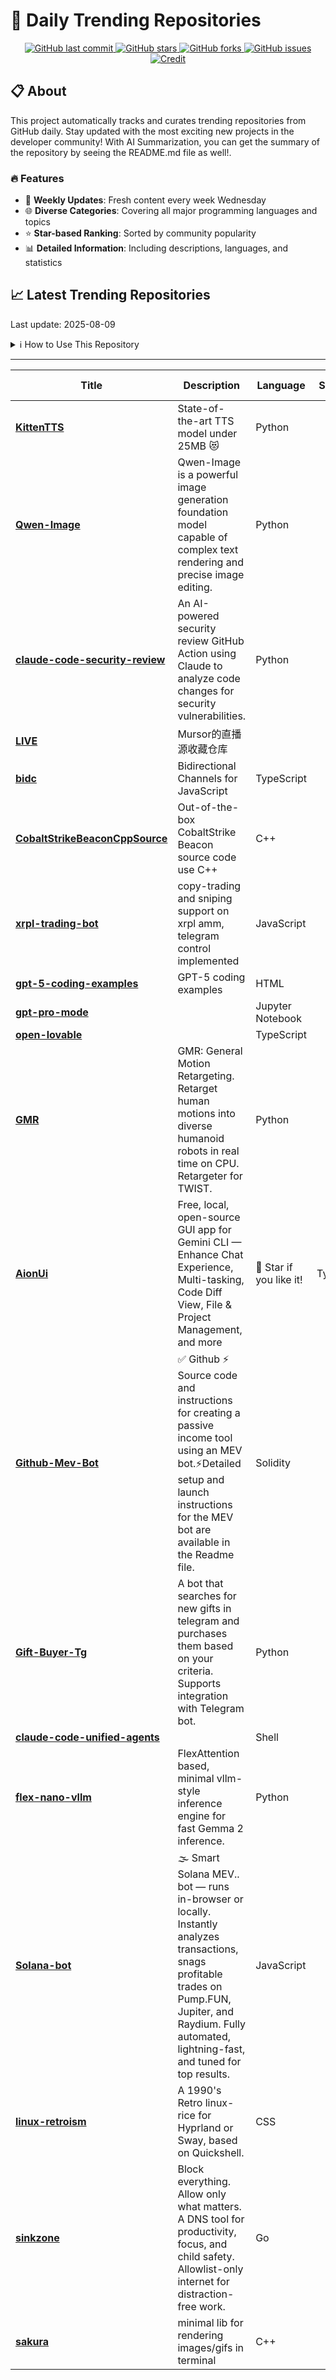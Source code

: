 # 🌟 Daily Trending Repositories

<div align="center">
<a href="https://github.com/marc-ko/daily-trending-repo/commits/main">
    <img src="https://img.shields.io/github/last-commit/marc-ko/daily-trending-repo" alt="GitHub last commit" />
</a>

<a href="https://github.com/marc-ko/daily-trending-repo/stargazers">
    <img src="https://img.shields.io/github/stars/marc-ko/daily-trending-repo" alt="GitHub stars" />
</a>
<a href="https://github.com/marc-ko/daily-trending-repo/network/members">
    <img src="https://img.shields.io/github/forks/marc-ko/daily-trending-repo" alt="GitHub forks" />
</a>
<a href="https://github.com/marc-ko/daily-trending-repo/issues">
    <img src="https://img.shields.io/github/issues/marc-ko/daily-trending-repo" alt="GitHub issues" />
</a>
<a alt="credit" href="https://github.com/zezhishao/DailyArXiv">
 <img src="https://img.shields.io/badge/credit%20-%20Idea%20From%20This%20Repo-blue" alt="Credit">
</a>
</div>

## 📋 About

This project automatically tracks and curates trending repositories from GitHub daily. Stay updated with the most exciting new projects in the developer community! With AI Summarization, you can get the summary of the repository by seeing the README.md file as well!.

### 🔥 Features

- 🔄 **Weekly Updates**: Fresh content every week Wednesday
- 🌐 **Diverse Categories**: Covering all major programming languages and topics
- ⭐ **Star-based Ranking**: Sorted by community popularity
- 📊 **Detailed Information**: Including descriptions, languages, and statistics

## 📈 Latest Trending Repositories

Last update: 2025-08-09

<details>
<summary>ℹ️ How to Use This Repository</summary>

1. **Star & Watch**: Click the 'Star' and 'Watch' buttons to receive weekly email notifications
2. **Browse**: Explore trending repositories organized by popularity
3. **Contribute**: Feel free to open issues or suggest improvements

</details>

---

| **Title** | **Description** | **Language** | **Summary** | **Tags** | **Stars Count** |
| --- | --- | --- | --- | --- | --- |
| **[KittenTTS](https://github.com/KittenML/KittenTTS)** |  State-of-the-art TTS model under 25MB 😻  | Python |  |  | 6310 |
| **[Qwen-Image](https://github.com/QwenLM/Qwen-Image)** | Qwen-Image is a powerful image generation foundation model capable of complex text rendering and precise image editing. | Python |  |  | 2283 |
| **[claude-code-security-review](https://github.com/anthropics/claude-code-security-review)** | An AI-powered security review GitHub Action using Claude to analyze code changes for security vulnerabilities. | Python |  |  | 1153 |
| **[LIVE](https://github.com/Mursor/LIVE)** | Mursor的直播源收藏仓库 |  |  |  | 920 |
| **[bidc](https://github.com/shuding/bidc)** | Bidirectional Channels for JavaScript | TypeScript |  | <details><summary>async...</summary><p>async, channels, iframe, javascript, messaging, rpc, worker</p></details> | 892 |
| **[CobaltStrikeBeaconCppSource](https://github.com/kyxiaxiang/CobaltStrikeBeaconCppSource)** | Out-of-the-box CobaltStrike Beacon source code use C++ | C++ |  |  | 792 |
| **[xrpl-trading-bot](https://github.com/kinexbt/xrpl-trading-bot)** | copy-trading and sniping support on xrpl amm, telegram control implemented | JavaScript |  |  | 679 |
| **[gpt-5-coding-examples](https://github.com/openai/gpt-5-coding-examples)** | GPT-5 coding examples | HTML |  | <details><summary>codex...</summary><p>codex, coding, frontend, gpt, openai, web, website</p></details> | 586 |
| **[gpt-pro-mode](https://github.com/mshumer/gpt-pro-mode)** |  | Jupyter Notebook |  |  | 430 |
| **[open-lovable](https://github.com/mendableai/open-lovable)** |  | TypeScript |  |  | 357 |
| **[GMR](https://github.com/YanjieZe/GMR)** | GMR: General Motion Retargeting. Retarget human motions into diverse humanoid robots in real time on CPU. Retargeter for TWIST. | Python |  |  | 353 |
| **[AionUi](https://github.com/office-sec/AionUi)** | Free, local, open-source GUI app for Gemini CLI — Enhance Chat Experience, Multi-tasking, Code Diff View, File & Project Management, and more | 🌟 Star if you like it! | TypeScript |  | <details><summary>ai, a...</summary><p>ai, ai-agent, gemini, gemini-ai, gemini-cli, gemini-pro, gui, gui-application, ide, llm, llm-code, multi-agent, nodejs, react, typescript</p></details> | 319 |
| **[Github-Mev-Bot](https://github.com/Foulvelstingw3S/Github-Mev-Bot)** | ✅ Github ⚡ Source code and instructions for creating a passive income tool using an MEV bot.⚡Detailed setup and launch instructions for the MEV bot are available in the Readme file. | Solidity |  | <details><summary>block...</summary><p>blockchain, bot, crypto-bot, cryptocurrency, dex, eth, ethereum, evm, mempool, mev, solana, solana-snipe-bot, solidity, trade-bot, trading, tradingbot, uniswap</p></details> | 272 |
| **[Gift-Buyer-Tg](https://github.com/KorthuDev/Gift-Buyer-Tg)** | A bot that searches for new gifts in telegram and purchases them based on your criteria. Supports integration with Telegram bot. | Python |  | <details><summary>gift-...</summary><p>gift-sniper, gifts, python, telegram-gift</p></details> | 208 |
| **[claude-code-unified-agents](https://github.com/stretchcloud/claude-code-unified-agents)** |  | Shell |  |  | 205 |
| **[flex-nano-vllm](https://github.com/changjonathanc/flex-nano-vllm)** | FlexAttention based, minimal vllm-style inference engine for fast Gemma 2 inference. | Python |  |  | 187 |
| **[Solana-bot](https://github.com/Wiseilvaneom0/Solana-bot)** | 🌫 Smart Solana MEV.. bot — runs in-browser or locally. Instantly analyzes transactions, snags profitable trades on Pump.FUN, Jupiter, and Raydium. Fully automated, lightning-fast, and tuned for top results. | JavaScript |  | <details><summary>block...</summary><p>blockchain, bot, crypto-bot, decentralized-exchanges, dex, ethereum, javascript, mempool, mev, nodejs, smart-contracts, solana, solidity</p></details> | 181 |
| **[linux-retroism](https://github.com/diinki/linux-retroism)** | A 1990's Retro linux-rice for Hyprland or Sway, based on Quickshell. | CSS |  | <details><summary>hyprl...</summary><p>hyprland, linux, quickshell, rice, sway</p></details> | 178 |
| **[sinkzone](https://github.com/berbyte/sinkzone)** | Block everything. Allow only what matters. A DNS tool for productivity, focus, and child safety. Allowlist-only internet for distraction-free work. | Go |  |  | 178 |
| **[sakura](https://github.com/Sarthak2143/sakura)** | minimal lib for rendering images/gifs in terminal | C++ |  |  | 175 |

